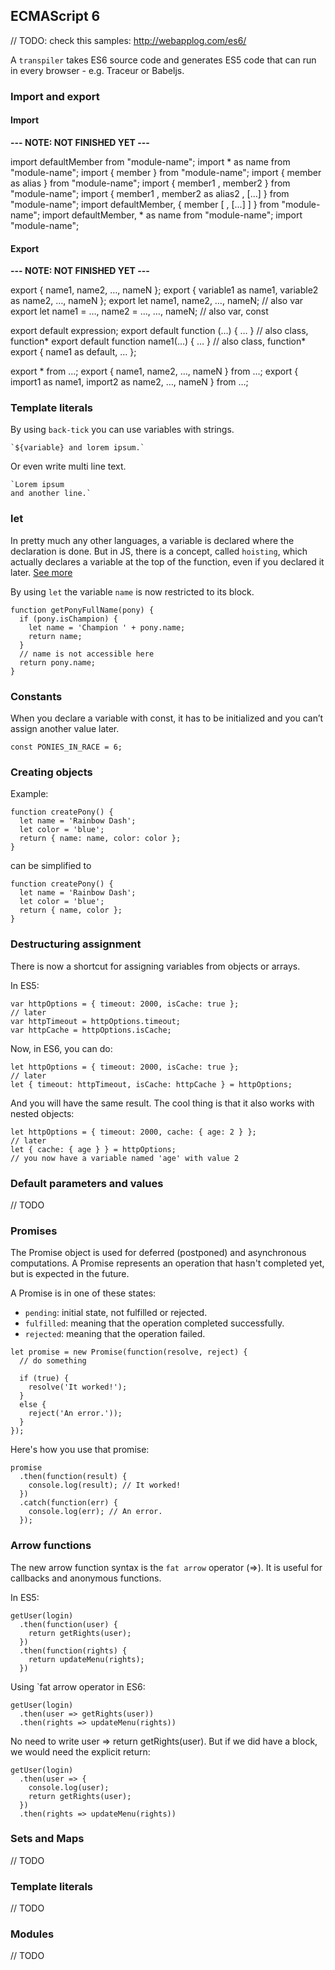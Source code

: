## ECMAScript 6

// TODO: check this samples: http://webapplog.com/es6/

A `transpiler` takes ES6 source code and generates ES5 code that can run in every browser - e.g. Traceur or Babeljs.

### Import and export

#### Import

**--- NOTE: NOT FINISHED YET ---**

import defaultMember from "module-name";
import * as name from "module-name";
import { member } from "module-name";
import { member as alias } from "module-name";
import { member1 , member2 } from "module-name";
import { member1 , member2 as alias2 , [...] } from "module-name";
import defaultMember, { member [ , [...] ] } from "module-name";
import defaultMember, * as name from "module-name";
import "module-name";

#### Export

**--- NOTE: NOT FINISHED YET ---**

export { name1, name2, …, nameN };
export { variable1 as name1, variable2 as name2, …, nameN };
export let name1, name2, …, nameN; // also var
export let name1 = …, name2 = …, …, nameN; // also var, const

export default expression;
export default function (…) { … } // also class, function*
export default function name1(…) { … } // also class, function*
export { name1 as default, … };

export * from …;
export { name1, name2, …, nameN } from …;
export { import1 as name1, import2 as name2, …, nameN } from …;

### Template literals

By using `back-tick` you can use variables with strings.

```
`${variable} and lorem ipsum.`
```

Or even write multi line text.

```
`Lorem ipsum
and another line.`
```

### let

In pretty much any other languages, a variable is declared where the declaration is done. But in JS, there is a concept, called `hoisting`, which actually declares a variable at the top of the function, even if you declared it later. [See more](http://www.w3schools.com/js/js_hoisting.asp)

By using `let` the variable `name`﻿ is now restricted to its block.

```
function getPonyFullName(pony) {
  if (pony.isChampion) {
    let name = 'Champion ' + pony.name;
    return name;
  }
  // name is not accessible here
  return pony.name;
}
```

### Constants

When you declare a variable with const﻿, it has to be initialized and you can’t assign another value later.

```
const PONIES_IN_RACE = 6;
```

### Creating objects

Example:

```
function createPony() {
  let name = 'Rainbow Dash';
  let color = 'blue';
  return { name: name, color: color };
}
```

can be simplified to

```
function createPony() {
  let name = 'Rainbow Dash';
  let color = 'blue';
  return { name, color };
}
```

### Destructuring assignment

There is now a shortcut for assigning variables from objects or arrays.

In ES5:

```
var httpOptions = { timeout: 2000, isCache: true };
// later
var httpTimeout = httpOptions.timeout;
var httpCache = httpOptions.isCache;
```

Now, in ES6, you can do:

```
let httpOptions = { timeout: 2000, isCache: true };
// later
let { timeout: httpTimeout, isCache: httpCache } = httpOptions;
```

And you will have the same result. The cool thing is that it also works with nested objects:

```
let httpOptions = { timeout: 2000, cache: { age: 2 } };
// later
let { cache: { age } } = httpOptions;
// you now have a variable named 'age' with value 2
```

### Default parameters and values

// TODO

### Promises

The Promise object is used for deferred (postponed) and asynchronous computations. A Promise represents an operation that hasn't completed yet, but is expected in the future.

A Promise is in one of these states:

- `pending`: initial state, not fulfilled or rejected.
- `fulfilled`: meaning that the operation completed successfully.
- `rejected`: meaning that the operation failed.

```
let promise = new Promise(function(resolve, reject) {
  // do something

  if (true) {
    resolve('It worked!');
  }
  else {
    reject('An error.'));
  }
});
```

Here's how you use that promise:

```
promise
  .then(function(result) {
    console.log(result); // It worked!
  })
  .catch(function(err) {
    console.log(err); // An error.
  });
```

### Arrow functions

The new arrow function syntax is the `fat arrow` operator (⇒﻿). It is useful for callbacks and anonymous functions.

In ES5:

```
getUser(login)
  .then(function(user) {
    return getRights(user);
  })
  .then(function(rights) {
    return updateMenu(rights);
  })
```

Using `fat arrow operator in ES6:

```
getUser(login)
  .then(user => getRights(user))
  .then(rights => updateMenu(rights))
```

No need to write user ⇒ return getRights(user)﻿. But if we did have a block, we would need the explicit return:

```
getUser(login)
  .then(user => {
    console.log(user);
    return getRights(user);
  })
  .then(rights => updateMenu(rights))
```

### Sets and Maps

// TODO

### Template literals

// TODO

### Modules

// TODO
